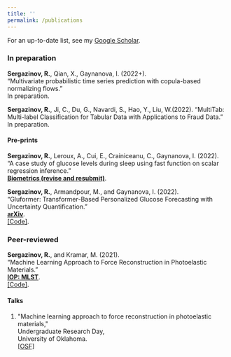 ```yaml
---
title: ''
permalink: /publications
---
```


For an up-to-date list, see my [Google Scholar](https://scholar.google.com/citations?user=OhV6QOkAAAAJ&hl=en).

### In preparation

**Sergazinov, R.**, Qian, X., Gaynanova, I. (2022+).  
“Multivariate probabilistic time series prediction with copula-based normalizing
flows.”  
In preparation.

**Sergazinov, R.**, Ji, C., Du, G., Navardi, S., Hao, Y., Liu, W.(2022). “MultiTab: Multi-label Classification for Tabular Data with Applications to Fraud Data.”  
In preparation.

#### Pre-prints

**Sergazinov, R.**, Leroux, A., Cui, E., Crainiceanu, C., Gaynanova, I. (2022).  
“A case study of glucose levels during sleep using fast function on scalar regression
inference.”  
[**Biometrics (revise and resubmit)**](https://arxiv.org/abs/2205.08439).

**Sergazinov, R.**, Armandpour, M., and Gaynanova, I. (2022).  
“Gluformer: Transformer-Based Personalized Glucose Forecasting with Uncertainty Quantification.”  
[**arXiv**](https://arxiv.org/abs/2209.04526).  
[\[Code\]](https://github.com/mrsergazinov/gluformer).

### Peer-reviewed

**Sergazinov, R.**, and Kramar, M. (2021).  
“Machine Learning Approach to Force Reconstruction in Photoelastic Materials.”  
[**IOP: MLST**](https://doi.org/10.1088/2632-2153/ac29d5).  
[\[Code\]](https://github.com/mrsergazinov/particle-force-cnn).

#### Talks

1. "Machine learning approach to force reconstruction in photoelastic materials,"  
Undergraduate Research Day,  
University of Oklahoma.  
[\[OSF\]](https://osf.io/5epzm/)
